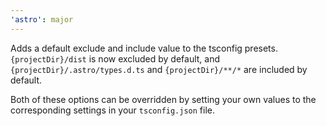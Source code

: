 ```yaml
---
'astro': major
---
```


Adds a default exclude and include value to the tsconfig presets. `{projectDir}/dist` is now excluded by default, and `{projectDir}/.astro/types.d.ts` and `{projectDir}/**/*` are included by default.

Both of these options can be overridden by setting your own values to the corresponding settings in your `tsconfig.json` file.
